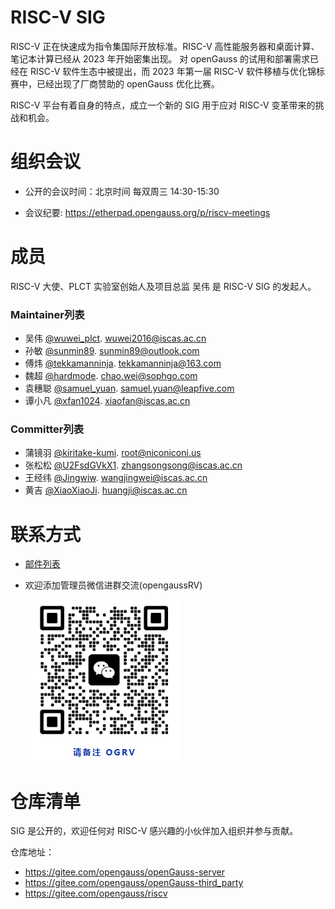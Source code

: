 
# RISC-V SIG

RISC-V 正在快速成为指令集国际开放标准。RISC-V 高性能服务器和桌面计算、笔记本计算已经从 2023 年开始密集出现。 对 openGauss 的试用和部署需求已经在 RISC-V 软件生态中被提出，而 2023 年第一届 RISC-V 软件移植与优化锦标赛中，已经出现了厂商赞助的 openGauss 优化比赛。

RISC-V 平台有着自身的特点，成立一个新的 SIG 用于应对 RISC-V 变革带来的挑战和机会。

# 组织会议

- 公开的会议时间：北京时间 每双周三 14:30-15:30

- 会议纪要: https://etherpad.opengauss.org/p/riscv-meetings

# 成员

RISC-V 大使、PLCT 实验室创始人及项目总监 吴伟 是 RISC-V SIG 的发起人。

### Maintainer列表

- 吴伟 [@wuwei_plct](https://gitee.com/wuwei_plct). wuwei2016@iscas.ac.cn
- 孙敏 [@sunmin89](https://gitee.com/sunmin89). sunmin89@outlook.com
- 傅炜 [@tekkamanninja](https://gitee.com/tekkamanninja). tekkamanninja@163.com
- 魏超 [@hardmode](https://gitee.com/hardmode). chao.wei@sophgo.com
- 袁穗聪 [@samuel_yuan](https://gitee.com/samuel_yuan). samuel.yuan@leapfive.com
- 谭小凡 [@xfan1024](https://gitee.com/xfan1024). xiaofan@iscas.ac.cn

### Committer列表

- 蒲镜羽 [@kiritake-kumi](kiritake-kumi). root@niconiconi.us
- 张松松 [@U2FsdGVkX1](https://gitee.com/U2FsdGVkX1). zhangsongsong@iscas.ac.cn
- 王经纬 [@Jingwiw](https://gitee.com/Jingwiw). wangjingwei@iscas.ac.cn
- 黄吉 [@XiaoXiaoJi](https://gitee.com/XiaoXiaoXiaoJi). huangji@iscas.ac.cn

# 联系方式

- [邮件列表](https://mailweb.opengauss.org/postorius/lists/riscv.opengauss.org/)
- 欢迎添加管理员微信进群交流(opengaussRV)

  ![](./wxgroup.png)


# 仓库清单

SIG 是公开的，欢迎任何对 RISC-V 感兴趣的小伙伴加入组织并参与贡献。

仓库地址：

- https://gitee.com/opengauss/openGauss-server
- https://gitee.com/opengauss/openGauss-third_party
- https://gitee.com/opengauss/riscv





